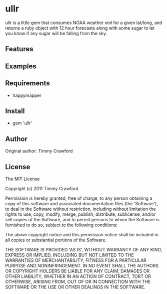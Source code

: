 ullr
===========

ullr is a little gem that consumes NOAA weather xml for a given lat/long, and returns a ruby object with 12 hour forecasts along with some sugar to let you know if any sugar will be falling from the sky.

Features
--------

Examples
--------

Requirements
------------

* happymapper

Install
-------

* gem 'ullr'

Author
------

Original author: Timmy Crawford 

License
-------

The MIT License

Copyright (c) 2011 Timmy Crawford

Permission is hereby granted, free of charge, to any person obtaining
a copy of this software and associated documentation files (the
'Software'), to deal in the Software without restriction, including
without limitation the rights to use, copy, modify, merge, publish,
distribute, sublicense, and/or sell copies of the Software, and to
permit persons to whom the Software is furnished to do so, subject to
the following conditions:

The above copyright notice and this permission notice shall be
included in all copies or substantial portions of the Software.

THE SOFTWARE IS PROVIDED 'AS IS', WITHOUT WARRANTY OF ANY KIND,
EXPRESS OR IMPLIED, INCLUDING BUT NOT LIMITED TO THE WARRANTIES OF
MERCHANTABILITY, FITNESS FOR A PARTICULAR PURPOSE AND NONINFRINGEMENT.
IN NO EVENT SHALL THE AUTHORS OR COPYRIGHT HOLDERS BE LIABLE FOR ANY
CLAIM, DAMAGES OR OTHER LIABILITY, WHETHER IN AN ACTION OF CONTRACT,
TORT OR OTHERWISE, ARISING FROM, OUT OF OR IN CONNECTION WITH THE
SOFTWARE OR THE USE OR OTHER DEALINGS IN THE SOFTWARE.
